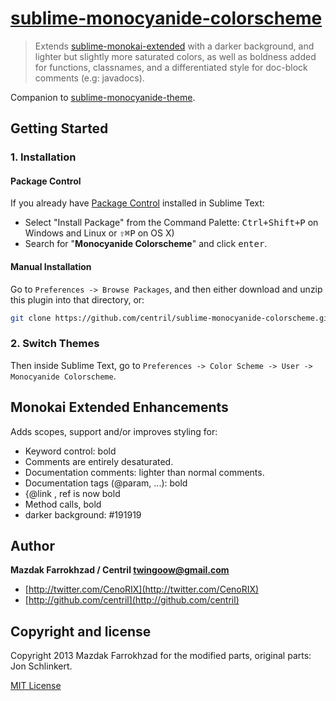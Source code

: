 # [sublime-monocyanide-colorscheme](https://github.com/centril/sublime-monocyanide-colorscheme)

> Extends [sublime-monokai-extended](https://github.com/jonschlinkert/sublime-monokai-extended) with a darker background, and lighter but slightly
> more saturated colors, as well as boldness added for functions, classnames,
> and a differentiated style for doc-block comments (e.g: javadocs).

Companion to [sublime-monocyanide-theme](https://github.com/centril/sublime-monocyandide-theme).

## Getting Started

### 1. Installation

#### Package Control

If you already have [Package Control](http://wbond.net/sublime_packages/package_control/) installed in Sublime Text:

* Select "Install Package" from the Command Palette: <kbd>Ctrl+Shift+P</kbd> on Windows and Linux or <kbd>⇧⌘P</kbd> on OS X)
* Search for "**Monocyanide Colorscheme**" and click <kbd>enter</kbd>.

#### Manual Installation

Go to `Preferences -> Browse Packages`, and then either download and unzip this plugin into that directory, or:

``` bash
git clone https://github.com/centril/sublime-monocyanide-colorscheme.git "sublime-monocyanide-colorscheme"
```

### 2. Switch Themes

Then inside Sublime Text, go to `Preferences -> Color Scheme -> User -> Monocyanide Colorscheme`.

## Monokai Extended Enhancements

Adds scopes, support and/or improves styling for:

* Keyword control: bold
* Comments are entirely desaturated.
* Documentation comments: lighter than normal comments.
* Documentation tags (@param, ...): bold
* {@link <ref>, ref is now bold
* Method calls, bold
* darker background: #191919

## Author

**Mazdak Farrokhzad / Centril <twingoow@gmail.com>**

+ [http://twitter.com/CenoRIX](http://twitter.com/CenoRIX)
+ [http://github.com/centril](http://github.com/centril)


## Copyright and license
Copyright 2013 Mazdak Farrokhzad for the modified parts,
original parts: Jon Schlinkert.

[MIT License](LICENSE-MIT)

[gfm]: https://help.github.com/articles/github-flavored-markdown#syntax-highlighting "GitHub Flavored Markdown"